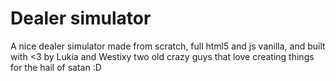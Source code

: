# Dealer simulator

A nice dealer simulator made from scratch, full html5 and js vanilla, and built with <3 by Lukia and Westixy two old crazy guys that love creating things for the hail of satan :D